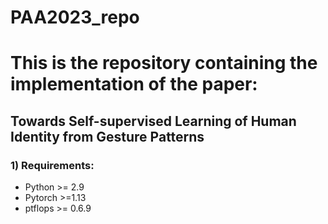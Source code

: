 # PAA2023_repo

# This is the repository containing the implementation of the paper: 
## Towards Self-supervised Learning of Human Identity from Gesture Patterns

### 1) Requirements:
* Python >= 2.9
* Pytorch >=1.13
* ptflops >= 0.6.9
